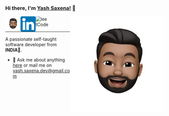 ### Hi there, I'm [Yash Saxena!](https://yashsaxena9.github.io/) 👋

<img align="right" width="300px" src="https://github.com/TheSwiftagen/TheSwiftagen/blob/master/Emo.jpeg">

<a href="https://TheSwiftagen.github.io/">
  <img align="left" alt="website" width="48px" src="https://github.com/TheSwiftagen/TheSwiftagen/blob/master/Emo.jpeg" />
</a>
<a href="hhttps://www.linkedin.com/in/yash-saxena-894850185/">
  <img align="left" alt="Linkedin" width="48px" src="https://github.com/TheSwiftagen/TheSwiftagen/blob/master/assets/linkedin.png" />
</a>
<a href="https://leetcode.com/yashsaxena9/">
  <img align="left" alt="leetCode" width="40px" src="https://encrypted-tbn0.gstatic.com/images?q=tbn%3AANd9GcR2KJ34dO3Vp7rp1UHEo4eO8VAFNoHKLI9mrw&usqp=CAU" />
</a>

<br />
<br />
<hr />

<p> A passionate self-taught software developer from <b>INDIA</b>💜. </p>

- 💬 Ask me about anything [here](https://github.com/TheSwiftagen/TheSwiftagen/issues) or mail me on <yash.saxena.dev@gmail.com>
